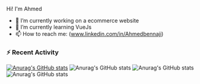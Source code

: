 
Hi! I'm Ahmed
- 🔭 I’m currently working on a ecommerce website
- 🌱 I’m currently learning VueJs
- 📫 How to reach me: (www.linkedin.com/in/Ahmedbennaji)

### :zap: Recent Activity
<!--START_SECTION:activity-->


[![Anurag's GitHub stats](https://github-readme-stats.vercel.app/api?username=Ahmedbennaji)](https://github.com/anuraghazra/github-readme-stats)
![Anurag's GitHub stats](https://github-readme-stats.vercel.app/api?username=Ahmedbennaji&count_private=true)
![Anurag's GitHub stats](https://github-readme-stats.vercel.app/api?username=Ahmedbennaji&show_icons=true)
![Anurag's GitHub stats](https://github-readme-stats.vercel.app/api?username=Ahmedbennaji&show_icons=true&theme=radical)
